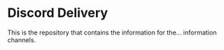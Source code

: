 # Discord Delivery

This is the repository that contains the information for the... information channels.

